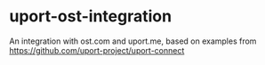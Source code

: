 # uport-ost-integration
 An integration with ost.com and uport.me, based on examples from https://github.com/uport-project/uport-connect 
